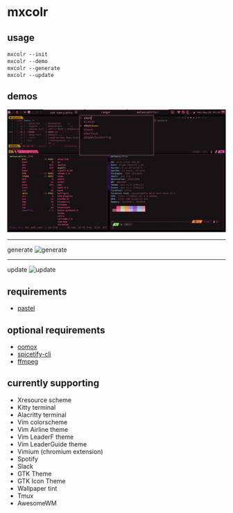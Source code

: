 # mxcolr

## usage
    mxcolr --init
    mxcolr --demo
    mxcolr --generate
    mxcolr --update

## demos
  ![screenshot](data/2021-05-10-021854_1920x1080_scrot.png)

  ***
  
  generate
  ![generate](data/generate_210510015619.gif)
  ***
  update
  ![update](data/update_210510015713.gif)


## requirements
* [pastel](https://github.com/sharkdp/pastel)

## optional requirements
* [oomox](https://github.com/themix-project/oomox)
* [spicetify-cli](https://github.com/khanhas/spicetify-cli)
* [ffmpeg](https://github.com/FFmpeg/FFmpeg)

## currently supporting
* Xresource scheme
* Kitty terminal
* Alacritty terminal
* Vim colorscheme
* Vim Airline theme
* Vim LeaderF theme
* Vim LeaderGuide theme
* Vimium (chromium extension)
* Spotify
* Slack
* GTK Theme
* GTK Icon Theme
* Wallpaper tint
* Tmux
* AwesomeWM




